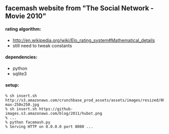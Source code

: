 ## facemash website from "The Social Network - Movie 2010"

#### rating algorithm:
* http://en.wikipedia.org/wiki/Elo_rating_system#Mathematical_details
* still need to tweak constants

#### dependencies:
* python
* sqlite3

#### setup:
    % sh insert.sh http://s3.amazonaws.com/crunchbase_prod_assets/assets/images/resized/0001/0688/10688v39-max-250x250.jpg
    % sh insert.sh https://github-images.s3.amazonaws.com/blog/2011/hubot.png
    % ...
    % python facemash.py
    % Serving HTTP on 0.0.0.0 port 8000 ...
